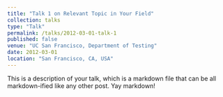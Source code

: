 ```yaml
---
title: "Talk 1 on Relevant Topic in Your Field"
collection: talks
type: "Talk"
permalink: /talks/2012-03-01-talk-1
published: false
venue: "UC San Francisco, Department of Testing"
date: 2012-03-01
location: "San Francisco, CA, USA"
---
```


This is a description of your talk, which is a markdown file that can be all markdown-ified like any other post. Yay markdown!
